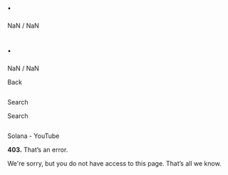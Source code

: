 #

•

###

###

NaN / NaN

#

•

###

###

NaN / NaN

Back

[ ![]() ](/)

Search

Search

[ ![]() ](/)

Solana - YouTube

[](//www.google.com)

**403.** That’s an error.

We're sorry, but you do not have access to this page. That’s all we know.

